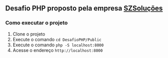 ## Desafio PHP proposto pela empresa [SZSoluções](https://szsolucoes.com.br/)

### Como executar o projeto

1. Clone o projeto
2. Execute o comando `cd DesafioPHP/Public`
3. Execute o comando `php -S localhost:8000`
4. Acesse o endereço `http://localhost:8000`
